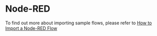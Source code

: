 # Node-RED
To find out more about importing sample flows, please refer to [How to Import a Node-RED Flow](http://developers.sensetecnic.com/article/how-to-import-a-node-red-flow/)
